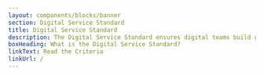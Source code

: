 ```yaml
---
layout: components/blocks/banner
section: Digital Service Standard
title: Digital Service Standard
description: The Digital Service Standard ensures digital teams build government services that are simple, clear and fast
boxHeading: What is the Digital Service Standard?
linkText: Read the Criteria
linkUrl: /
---
```

